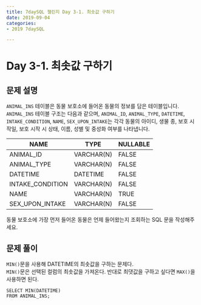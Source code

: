 ```yaml
---
title: 7daySQL 챌린지 Day 3-1. 최솟값 구하기
date: 2019-09-04
categories: 
- 2019 7daySQL

---
```


# Day 3-1. 최솟값 구하기

## 문제 설명
`ANIMAL_INS` 테이블은 동물 보호소에 들어온 동물의 정보를 담은 테이블입니다. `ANIMAL_INS` 테이블 구조는 다음과 같으며, `ANIMAL_ID`, `ANIMAL_TYPE`, `DATETIME`, `INTAKE_CONDITION`, `NAME`, `SEX_UPON_INTAKE`는 각각 동물의 아이디, 생물 종, 보호 시작일, 보호 시작 시 상태, 이름, 성별 및 중성화 여부를 나타냅니다.

| NAME | TYPE | NULLABLE |
|--------|--------|----|
| ANIMAL_ID | 	VARCHAR(N)  |FALSE|
|ANIMAL_TYPE|VARCHAR(N)|FALSE|
|DATETIME|DATETIME|FALSE|
|INTAKE_CONDITION|VARCHAR(N)|FALSE|
|NAME|VARCHAR(N)|TRUE|
|SEX_UPON_INTAKE|VARCHAR(N)|FALSE|

동물 보호소에 가장 먼저 들어온 동물은 언제 들어왔는지 조회하는 SQL 문을 작성해주세요.

## 문제 풀이
`MIN()`문을 사용해 DATETIME의 최솟값을 구하는 문제다.<BR>
`MIN()`문은 선택된 컬럼의 최솟값을 가져온다. 반대로 최댓값을 구하고 싶다면 `MAX()`을 사용하면 된다.

```
SELECT MIN(DATETIME)
FROM ANIMAL_INS;
```
